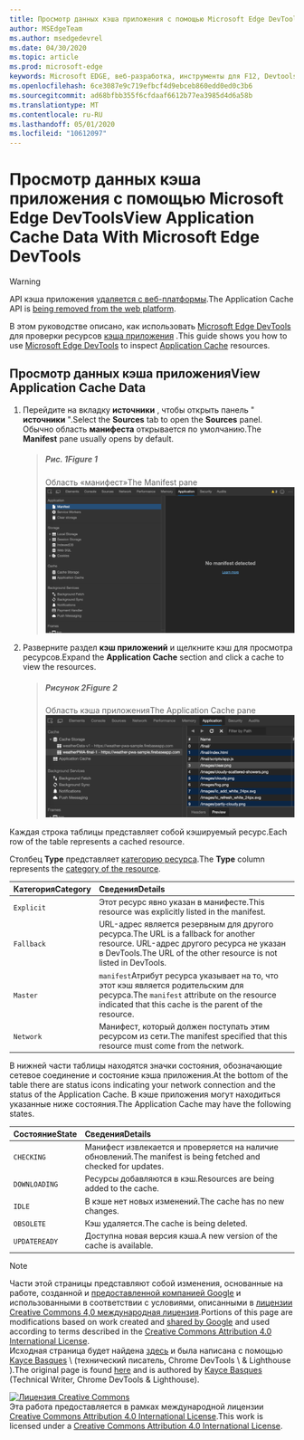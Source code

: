 ```yaml
---
title: Просмотр данных кэша приложения с помощью Microsoft Edge DevTools
author: MSEdgeTeam
ms.author: msedgedevrel
ms.date: 04/30/2020
ms.topic: article
ms.prod: microsoft-edge
keywords: Microsoft EDGE, веб-разработка, инструменты для F12, Devtools
ms.openlocfilehash: 6ce3087e9c719efbcf4d9ebceb860edd0ed0c3b6
ms.sourcegitcommit: ad68bfbb355f6cfdaaf6612b77ea3985d4d6a58b
ms.translationtype: MT
ms.contentlocale: ru-RU
ms.lasthandoff: 05/01/2020
ms.locfileid: "10612097"
---
```

<!-- Copyright Kayce Basques 

   Licensed under the Apache License, Version 2.0 (the "License");
   you may not use this file except in compliance with the License.
   You may obtain a copy of the License at

       https://www.apache.org/licenses/LICENSE-2.0

   Unless required by applicable law or agreed to in writing, software
   distributed under the License is distributed on an "AS IS" BASIS,
   WITHOUT WARRANTIES OR CONDITIONS OF ANY KIND, either express or implied.
   See the License for the specific language governing permissions and
   limitations under the License.  -->  





# <span data-ttu-id="cb95b-103">Просмотр данных кэша приложения с помощью Microsoft Edge DevTools</span><span class="sxs-lookup"><span data-stu-id="cb95b-103">View Application Cache Data With Microsoft Edge DevTools</span></span>   



> [!WARNING]
> <span data-ttu-id="cb95b-104">API кэша приложения [удаляется с веб-платформы][HTMLStandardOfflineWebApplications].</span><span class="sxs-lookup"><span data-stu-id="cb95b-104">The Application Cache API is [being removed from the web platform][HTMLStandardOfflineWebApplications].</span></span>  

<span data-ttu-id="cb95b-105">В этом руководстве описано, как использовать [Microsoft Edge DevTools][MicrosoftEdgeDevTools] для проверки ресурсов [кэша приложения][MDNWebAPIsWindowApplicationCache] .</span><span class="sxs-lookup"><span data-stu-id="cb95b-105">This guide shows you how to use [Microsoft Edge DevTools][MicrosoftEdgeDevTools] to inspect [Application Cache][MDNWebAPIsWindowApplicationCache] resources.</span></span>  

## <span data-ttu-id="cb95b-106">Просмотр данных кэша приложения</span><span class="sxs-lookup"><span data-stu-id="cb95b-106">View Application Cache Data</span></span>   

1.  <span data-ttu-id="cb95b-107">Перейдите на вкладку **источники** , чтобы открыть панель " **источники** ".</span><span class="sxs-lookup"><span data-stu-id="cb95b-107">Select the **Sources** tab to open the **Sources** panel.</span></span>  <span data-ttu-id="cb95b-108">Обычно область **манифеста** открывается по умолчанию.</span><span class="sxs-lookup"><span data-stu-id="cb95b-108">The **Manifest** pane usually opens by default.</span></span>  
    
    > ##### <span data-ttu-id="cb95b-109">Рис. 1</span><span class="sxs-lookup"><span data-stu-id="cb95b-109">Figure 1</span></span>  
    > <span data-ttu-id="cb95b-110">Область «манифест»</span><span class="sxs-lookup"><span data-stu-id="cb95b-110">The Manifest pane</span></span>  
    > ![Область «манифест»][ImageManifestPane]  

1.  <span data-ttu-id="cb95b-112">Разверните раздел **кэш приложений** и щелкните кэш для просмотра ресурсов.</span><span class="sxs-lookup"><span data-stu-id="cb95b-112">Expand the **Application Cache** section and click a cache to view the resources.</span></span>  
    
    > ##### <span data-ttu-id="cb95b-113">Рисунок 2</span><span class="sxs-lookup"><span data-stu-id="cb95b-113">Figure 2</span></span>  
    > <span data-ttu-id="cb95b-114">Область кэша приложения</span><span class="sxs-lookup"><span data-stu-id="cb95b-114">The Application Cache pane</span></span>  
    > ![Область кэша приложения][ImageApplicationCachePane]  

<span data-ttu-id="cb95b-116">Каждая строка таблицы представляет собой кэшируемый ресурс.</span><span class="sxs-lookup"><span data-stu-id="cb95b-116">Each row of the table represents a cached resource.</span></span>  

<span data-ttu-id="cb95b-117">Столбец **Type** представляет [категорию ресурса][MDNHTMLResourcesInAnApplicationCache].</span><span class="sxs-lookup"><span data-stu-id="cb95b-117">The **Type** column represents the [category of the resource][MDNHTMLResourcesInAnApplicationCache].</span></span>  

| <span data-ttu-id="cb95b-118">Категория</span><span class="sxs-lookup"><span data-stu-id="cb95b-118">Category</span></span> | <span data-ttu-id="cb95b-119">Сведения</span><span class="sxs-lookup"><span data-stu-id="cb95b-119">Details</span></span> |  
|:--- |:--- |  
| `Explicit` | <span data-ttu-id="cb95b-120">Этот ресурс явно указан в манифесте.</span><span class="sxs-lookup"><span data-stu-id="cb95b-120">This resource was explicitly listed in the manifest.</span></span> |  
| `Fallback` | <span data-ttu-id="cb95b-121">URL-адрес является резервным для другого ресурса.</span><span class="sxs-lookup"><span data-stu-id="cb95b-121">The URL is a fallback for another resource.</span></span>  <span data-ttu-id="cb95b-122">URL-адрес другого ресурса не указан в DevTools.</span><span class="sxs-lookup"><span data-stu-id="cb95b-122">The URL of the other resource is not listed in DevTools.</span></span> |  
| `Master` | <span data-ttu-id="cb95b-123">`manifest`Атрибут ресурса указывает на то, что этот кэш является родительским для ресурса.</span><span class="sxs-lookup"><span data-stu-id="cb95b-123">The `manifest` attribute on the resource indicated that this cache is the parent of the resource.</span></span> |  
| `Network` | <span data-ttu-id="cb95b-124">Манифест, который должен поступать этим ресурсом из сети.</span><span class="sxs-lookup"><span data-stu-id="cb95b-124">The manifest specified that this resource must come from the network.</span></span> |  

<span data-ttu-id="cb95b-125">В нижней части таблицы находятся значки состояния, обозначающие сетевое соединение и состояние кэша приложения.</span><span class="sxs-lookup"><span data-stu-id="cb95b-125">At the bottom of the table there are status icons indicating your network connection and the status of the Application Cache.</span></span>  <span data-ttu-id="cb95b-126">В кэше приложения могут находиться указанные ниже состояния.</span><span class="sxs-lookup"><span data-stu-id="cb95b-126">The Application Cache may have the following states.</span></span>  

| <span data-ttu-id="cb95b-127">Состояние</span><span class="sxs-lookup"><span data-stu-id="cb95b-127">State</span></span> | <span data-ttu-id="cb95b-128">Сведения</span><span class="sxs-lookup"><span data-stu-id="cb95b-128">Details</span></span> |  
|:--- |:--- |  
| `CHECKING` | <span data-ttu-id="cb95b-129">Манифест извлекается и проверяется на наличие обновлений.</span><span class="sxs-lookup"><span data-stu-id="cb95b-129">The manifest is being fetched and checked for updates.</span></span> |  
| `DOWNLOADING` | <span data-ttu-id="cb95b-130">Ресурсы добавляются в кэш.</span><span class="sxs-lookup"><span data-stu-id="cb95b-130">Resources are being added to the cache.</span></span> |  
| `IDLE` | <span data-ttu-id="cb95b-131">В кэше нет новых изменений.</span><span class="sxs-lookup"><span data-stu-id="cb95b-131">The cache has no new changes.</span></span> |  
| `OBSOLETE` | <span data-ttu-id="cb95b-132">Кэш удаляется.</span><span class="sxs-lookup"><span data-stu-id="cb95b-132">The cache is being deleted.</span></span> |  
| `UPDATEREADY` |  <span data-ttu-id="cb95b-133">Доступна новая версия кэша.</span><span class="sxs-lookup"><span data-stu-id="cb95b-133">A new version of the cache is available.</span></span> |  

<!--   -->  



<!-- image links -->  

[ImageManifestPane]: /microsoft-edge/devtools-guide-chromium/media/storage-application-manifest.msft.png "Рисунок 1: область манифеста"  
[ImageApplicationCachePane]: /microsoft-edge/devtools-guide-chromium/media/storage-cache-pane-cache-storage-resources.msft.png "Рисунок 2: область кэша приложения"  

<!-- links -->  

[MicrosoftEdgeDevTools]: /microsoft-edge/devtools-guide-chromium "Инструменты разработчика Microsoft EDGE (Chromium)"  

[HTMLStandardOfflineWebApplications]: https://html.spec.whatwg.org/multipage/offline.html#offline "Автономные веб-приложения: HTML Standard"  

[MDNHTMLResourcesInAnApplicationCache]: https://developer.mozilla.org/docs/Web/HTML/Using_the_application_cache#Resources_in_an_application_cache "Ресурсы в кэше приложения | MDN"  
[MDNWebAPIsWindowApplicationCache]: https://developer.mozilla.org/docs/Web/API/Window/applicationCache "Window. applicationCache-Web API | MDN"  

> [!NOTE]
> <span data-ttu-id="cb95b-140">Части этой страницы представляют собой изменения, основанные на работе, созданной и [предоставленной компанией Google][GoogleSitePolicies] и использованными в соответствии с условиями, описанными в [лицензии Creative Commons 4,0 международная лицензия][CCA4IL].</span><span class="sxs-lookup"><span data-stu-id="cb95b-140">Portions of this page are modifications based on work created and [shared by Google][GoogleSitePolicies] and used according to terms described in the [Creative Commons Attribution 4.0 International License][CCA4IL].</span></span>  
> <span data-ttu-id="cb95b-141">Исходная страница будет найдена [здесь](https://developers.google.com/web/tools/chrome-devtools/storage/applicationcache) и была написана с помощью [Kayce Basques][KayceBasques] \ (технический писатель, Chrome DevTools \ & Lighthouse \).</span><span class="sxs-lookup"><span data-stu-id="cb95b-141">The original page is found [here](https://developers.google.com/web/tools/chrome-devtools/storage/applicationcache) and is authored by [Kayce Basques][KayceBasques] \(Technical Writer, Chrome DevTools \& Lighthouse\).</span></span>  

[![Лицензия Creative Commons][CCby4Image]][CCA4IL]  
<span data-ttu-id="cb95b-143">Эта работа предоставляется в рамках международной лицензии [Creative Commons Attribution 4.0 International License][CCA4IL].</span><span class="sxs-lookup"><span data-stu-id="cb95b-143">This work is licensed under a [Creative Commons Attribution 4.0 International License][CCA4IL].</span></span>  

[CCA4IL]: https://creativecommons.org/licenses/by/4.0  
[CCby4Image]: https://i.creativecommons.org/l/by/4.0/88x31.png  
[GoogleSitePolicies]: https://developers.google.com/terms/site-policies  
[KayceBasques]: https://developers.google.com/web/resources/contributors/kaycebasques  
